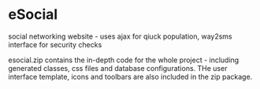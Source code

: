 # eSocial
social networking website - uses ajax for qiuck population, way2sms interface for security checks


esocial.zip contains the in-depth code for the whole project - including generated classes, css files and database configurations. THe user interface template, icons and toolbars are also included in the zip package.
